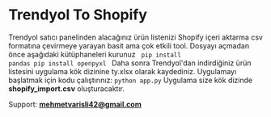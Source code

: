# Trendyol To Shopify
Trendyol satıcı panelinden alacağınız ürün listenizi Shopify içeri aktarma csv formatına çevirmeye yarayan basit ama çok etkili tool.
Dosyayı açmadan önce aşağıdaki kütüphaneleri kurunuz
<code>
pip install pandas
pip install openpyxl
</code>
Daha sonra Trendyol'dan indirdiğiniz ürün listesini uygulama kök dizinine ty.xlsx olarak kaydediniz.
Uygulamayı başlatmak için kodu çalıştırınız: <code>python app.py</code>
Uygulama size kök dizinde <b>shopify_import.csv</b> oluşturacaktır.

Support: <b>mehmetvarisli42@gmail.com</b>
